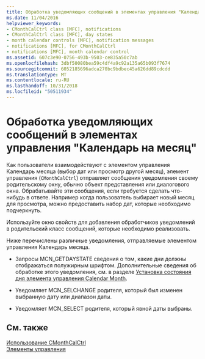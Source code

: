```yaml
---
title: Обработка уведомляющих сообщений в элементах управления "Календарь на месяц"
ms.date: 11/04/2016
helpviewer_keywords:
- CMonthCalCtrl class [MFC], notifications
- CMonthCalCtrl class [MFC], day states
- month calendar controls [MFC], notification messages
- notifications [MFC], for CMonthCalCtrl
- notifications [MFC], month calendar control
ms.assetid: 607c3e90-0756-493b-9503-ce835a50c7ab
ms.openlocfilehash: 3dbf50080bea59c4df4a9c92a135a65b093f7674
ms.sourcegitcommit: 6052185696adca270bc9bdbec45a626dd89cdcdd
ms.translationtype: MT
ms.contentlocale: ru-RU
ms.lasthandoff: 10/31/2018
ms.locfileid: "50511934"
---
```

# <a name="processing-notification-messages-in-month-calendar-controls"></a>Обработка уведомляющих сообщений в элементах управления "Календарь на месяц"

Как пользователи взаимодействуют с элементом управления Календарь месяца (выбор дат или просмотр другой месяц), элемент управления (`CMonthCalCtrl`) отправляет сообщения уведомления своему родительскому окну, обычно объект представления или диалогового окна. Обрабатывайте эти сообщения, если требуется сделать что-нибудь в ответе. Например когда пользователь выбирает новый месяц для просмотра, можно предоставить набор дат, которые необходимо подчеркнуть.

Используйте окно свойств для добавления обработчиков уведомлений в родительский класс сообщений, которые необходимо реализовать.

Ниже перечислены различные уведомления, отправляемые элементом управления Календарь месяца.

- Запросы MCN_GETDAYSTATE сведения о том, какие дни должны отображаться полужирным шрифтом. Дополнительные сведения об обработке этого уведомления, см. в разделе [Установка состояния дня элемента управления Calendar Month](../mfc/setting-the-day-state-of-a-month-calendar-control.md).

- Уведомляет MCN_SELCHANGE родителя, который был изменен выбранную дату или диапазон даты.

- Уведомляет MCN_SELECT родителя, который явной даты выбраны.

## <a name="see-also"></a>См. также

[Использование CMonthCalCtrl](../mfc/using-cmonthcalctrl.md)<br/>
[Элементы управления](../mfc/controls-mfc.md)

